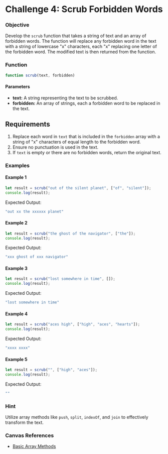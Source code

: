 # Challenge 4: Scrub Forbidden Words

### Objective
Develop the `scrub` function that takes a string of text and an array of forbidden words. The function will replace any forbidden word in the text with a string of lowercase "x" characters, each "x" replacing one letter of the forbidden word. The modified text is then returned from the function.

### Function
```javascript
function scrub(text, forbidden)
```

#### Parameters
- **text:** A string representing the text to be scrubbed.
- **forbidden:** An array of strings, each a forbidden word to be replaced in the text.

## Requirements
1. Replace each word in `text` that is included in the `forbidden` array with a string of "x" characters of equal length to the forbidden word.
2. Ensure no punctuation is used in the text.
3. If `text` is empty or there are no forbidden words, return the original text.



### Examples

#### Example 1
```javascript
let result = scrub("out of the silent planet", ["of", "silent"]);
console.log(result);
```
Expected Output:
```javascript
"out xx the xxxxxx planet"
```

#### Example 2
```javascript
let result = scrub("the ghost of the navigator", ["the"]);
console.log(result);
```
Expected Output:
```javascript
"xxx ghost of xxx navigator"
```

#### Example 3
```javascript
let result = scrub("lost somewhere in time", []);
console.log(result);
```
Expected Output:
```javascript
"lost somewhere in time"
```

#### Example 4
```javascript
let result = scrub("aces high", ["high", "aces", "hearts"]);
console.log(result);
```
Expected Output:
```javascript
"xxxx xxxx"
```

#### Example 5
```javascript
let result = scrub("", ["high", "aces"]);
console.log(result);
```
Expected Output:
```javascript
""
```

### Hint
Utilize array methods like `push`, `split`, `indexOf`, and `join` to effectively transform the text.

### Canvas References
- [Basic Array Methods](https://bloomtech.instructure.com/courses/2785/modules/items/690462)